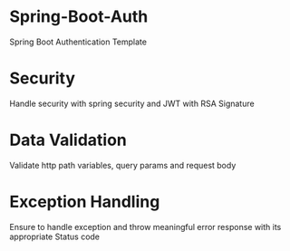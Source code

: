 # Spring-Boot-Auth
Spring Boot Authentication Template

# Security
Handle security with spring security and JWT with RSA Signature

# Data Validation
Validate http path variables, query params and request body

# Exception Handling
Ensure to handle exception and throw meaningful error response with its appropriate Status code
